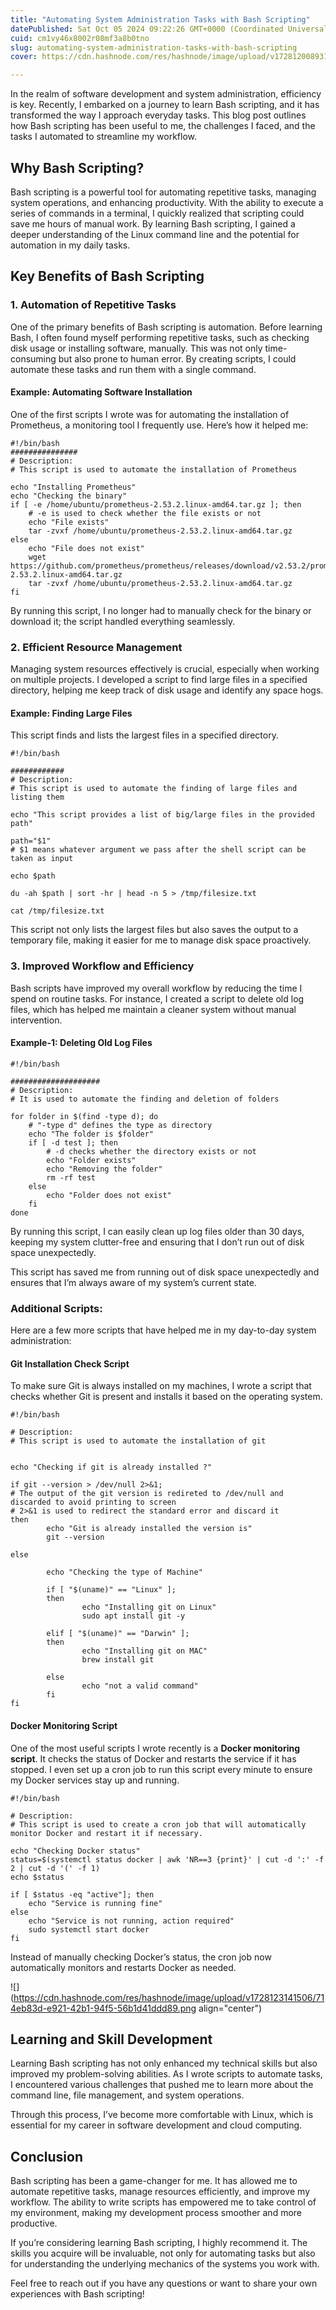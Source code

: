 ```yaml
---
title: "Automating System Administration Tasks with Bash Scripting"
datePublished: Sat Oct 05 2024 09:22:26 GMT+0000 (Coordinated Universal Time)
cuid: cm1vy46x8002r08mf3a8b0tno
slug: automating-system-administration-tasks-with-bash-scripting
cover: https://cdn.hashnode.com/res/hashnode/image/upload/v1728120089318/2ad77c33-6aa9-43de-ab84-37e565ff6ca3.avif

---
```


In the realm of software development and system administration, efficiency is key. Recently, I embarked on a journey to learn Bash scripting, and it has transformed the way I approach everyday tasks. This blog post outlines how Bash scripting has been useful to me, the challenges I faced, and the tasks I automated to streamline my workflow.

## Why Bash Scripting?

Bash scripting is a powerful tool for automating repetitive tasks, managing system operations, and enhancing productivity. With the ability to execute a series of commands in a terminal, I quickly realized that scripting could save me hours of manual work. By learning Bash scripting, I gained a deeper understanding of the Linux command line and the potential for automation in my daily tasks.

## Key Benefits of Bash Scripting

### 1\. **Automation of Repetitive Tasks**

One of the primary benefits of Bash scripting is automation. Before learning Bash, I often found myself performing repetitive tasks, such as checking disk usage or installing software, manually. This was not only time-consuming but also prone to human error. By creating scripts, I could automate these tasks and run them with a single command.

#### Example: Automating Software Installation

One of the first scripts I wrote was for automating the installation of Prometheus, a monitoring tool I frequently use. Here’s how it helped me:

```plaintext
#!/bin/bash
###############
# Description:
# This script is used to automate the installation of Prometheus

echo "Installing Prometheus"
echo "Checking the binary"
if [ -e /home/ubuntu/prometheus-2.53.2.linux-amd64.tar.gz ]; then
    # -e is used to check whether the file exists or not
    echo "File exists"
    tar -zvxf /home/ubuntu/prometheus-2.53.2.linux-amd64.tar.gz
else
    echo "File does not exist"
    wget https://github.com/prometheus/prometheus/releases/download/v2.53.2/prometheus-2.53.2.linux-amd64.tar.gz
    tar -zvxf /home/ubuntu/prometheus-2.53.2.linux-amd64.tar.gz
fi
```

By running this script, I no longer had to manually check for the binary or download it; the script handled everything seamlessly.

### 2\. **Efficient Resource Management**

Managing system resources effectively is crucial, especially when working on multiple projects. I developed a script to find large files in a specified directory, helping me keep track of disk usage and identify any space hogs.

#### Example: Finding Large Files

This script finds and lists the largest files in a specified directory.

```plaintext
#!/bin/bash

############
# Description:
# This script is used to automate the finding of large files and listing them

echo "This script provides a list of big/large files in the provided path"

path="$1"
# $1 means whatever argument we pass after the shell script can be taken as input

echo $path

du -ah $path | sort -hr | head -n 5 > /tmp/filesize.txt

cat /tmp/filesize.txt
```

This script not only lists the largest files but also saves the output to a temporary file, making it easier for me to manage disk space proactively.

### 3\. **Improved Workflow and Efficiency**

Bash scripts have improved my overall workflow by reducing the time I spend on routine tasks. For instance, I created a script to delete old log files, which has helped me maintain a cleaner system without manual intervention.

#### Example-1: Deleting Old Log Files

```plaintext
#!/bin/bash

####################
# Description: 
# It is used to automate the finding and deletion of folders

for folder in $(find -type d); do
    # "-type d" defines the type as directory
    echo "The folder is $folder"
    if [ -d test ]; then
        # -d checks whether the directory exists or not
        echo "Folder exists"
        echo "Removing the folder"
        rm -rf test
    else
        echo "Folder does not exist"
    fi
done
```

By running this script, I can easily clean up log files older than 30 days, keeping my system clutter-free and ensuring that I don’t run out of disk space unexpectedly.

This script has saved me from running out of disk space unexpectedly and ensures that I’m always aware of my system’s current state.

### **Additional Scripts:**

Here are a few more scripts that have helped me in my day-to-day system administration:

#### **Git Installation Check Script**

To make sure Git is always installed on my machines, I wrote a script that checks whether Git is present and installs it based on the operating system.

```plaintext
#!/bin/bash

# Description:
# This script is used to automate the installation of git


echo "Checking if git is already installed ?"

if git --version > /dev/null 2>&1; 
# The output of the git version is redireted to /dev/null and discarded to avoid printing to screen
# 2>&1 is used to redirect the standard error and discard it
then
        echo "Git is already installed the version is"
        git --version

else

        echo "Checking the type of Machine"

        if [ "$(uname)" == "Linux" ];
        then
                echo "Installing git on Linux"
                sudo apt install git -y

        elif [ "$(uname)" == "Darwin" ];
        then
                echo "Installing git on MAC"
                brew install git
                
        else
                echo "not a valid command"
        fi
fi
```

#### **Docker Monitoring Script**

One of the most useful scripts I wrote recently is a **Docker monitoring script**. It checks the status of Docker and restarts the service if it has stopped. I even set up a cron job to run this script every minute to ensure my Docker services stay up and running.

```plaintext
#!/bin/bash

# Description:
# This script is used to create a cron job that will automatically monitor Docker and restart it if necessary.

echo "Checking Docker status"
status=$(systemctl status docker | awk 'NR==3 {print}' | cut -d ':' -f 2 | cut -d '(' -f 1)
echo $status

if [ $status -eq "active"]; then    
    echo "Service is running fine"
else
    echo "Service is not running, action required"
    sudo systemctl start docker
fi
```

Instead of manually checking Docker’s status, the cron job now automatically monitors and restarts Docker as needed.

![](https://cdn.hashnode.com/res/hashnode/image/upload/v1728123141506/714eb83d-e921-42b1-94f5-56b1d41ddd89.png align="center")

## Learning and Skill Development

Learning Bash scripting has not only enhanced my technical skills but also improved my problem-solving abilities. As I wrote scripts to automate tasks, I encountered various challenges that pushed me to learn more about the command line, file management, and system operations.

Through this process, I’ve become more comfortable with Linux, which is essential for my career in software development and cloud computing.

## Conclusion

Bash scripting has been a game-changer for me. It has allowed me to automate repetitive tasks, manage resources efficiently, and improve my workflow. The ability to write scripts has empowered me to take control of my environment, making my development process smoother and more productive.

If you’re considering learning Bash scripting, I highly recommend it. The skills you acquire will be invaluable, not only for automating tasks but also for understanding the underlying mechanics of the systems you work with.

Feel free to reach out if you have any questions or want to share your own experiences with Bash scripting!